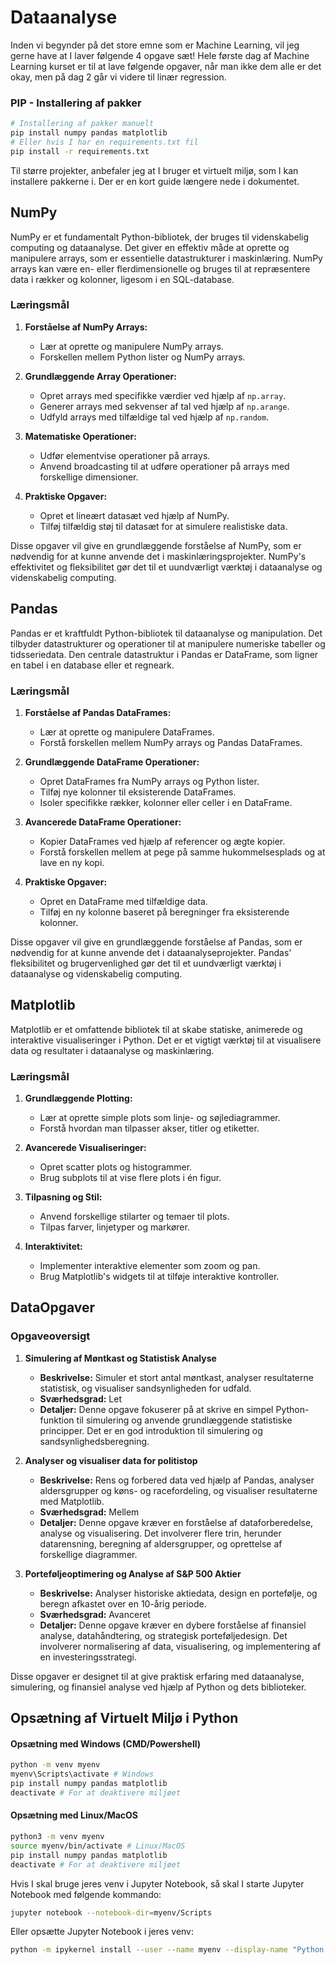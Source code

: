 # Dataanalyse

Inden vi begynder på det store emne som er Machine Learning, vil jeg gerne have at I laver følgende 4 opgave sæt! Hele første dag af Machine Learning kurset er til at lave følgende opgaver, når man ikke dem alle er det okay, men på dag 2 går vi videre til linær regression.

### PIP - Installering af pakker

```bash
# Installering af pakker manuelt
pip install numpy pandas matplotlib
# Eller hvis I har en requirements.txt fil
pip install -r requirements.txt
```

Til større projekter, anbefaler jeg at I bruger et virtuelt miljø, som I kan installere pakkerne i. Der er en kort guide længere nede i dokumentet.

## NumPy

NumPy er et fundamentalt Python-bibliotek, der bruges til videnskabelig computing og dataanalyse. Det giver en effektiv måde at oprette og manipulere arrays, som er essentielle datastrukturer i maskinlæring. NumPy arrays kan være en- eller flerdimensionelle og bruges til at repræsentere data i rækker og kolonner, ligesom i en SQL-database.

### Læringsmål

1. **Forståelse af NumPy Arrays:**

   - Lær at oprette og manipulere NumPy arrays.
   - Forskellen mellem Python lister og NumPy arrays.

2. **Grundlæggende Array Operationer:**

   - Opret arrays med specifikke værdier ved hjælp af `np.array`.
   - Generer arrays med sekvenser af tal ved hjælp af `np.arange`.
   - Udfyld arrays med tilfældige tal ved hjælp af `np.random`.

3. **Matematiske Operationer:**

   - Udfør elementvise operationer på arrays.
   - Anvend broadcasting til at udføre operationer på arrays med forskellige dimensioner.

4. **Praktiske Opgaver:**
   - Opret et lineært datasæt ved hjælp af NumPy.
   - Tilføj tilfældig støj til datasæt for at simulere realistiske data.

Disse opgaver vil give en grundlæggende forståelse af NumPy, som er nødvendig for at kunne anvende det i maskinlæringsprojekter. NumPy's effektivitet og fleksibilitet gør det til et uundværligt værktøj i dataanalyse og videnskabelig computing.

## Pandas

Pandas er et kraftfuldt Python-bibliotek til dataanalyse og manipulation. Det tilbyder datastrukturer og operationer til at manipulere numeriske tabeller og tidsseriedata. Den centrale datastruktur i Pandas er DataFrame, som ligner en tabel i en database eller et regneark.

### Læringsmål

1. **Forståelse af Pandas DataFrames:**

   - Lær at oprette og manipulere DataFrames.
   - Forstå forskellen mellem NumPy arrays og Pandas DataFrames.

2. **Grundlæggende DataFrame Operationer:**

   - Opret DataFrames fra NumPy arrays og Python lister.
   - Tilføj nye kolonner til eksisterende DataFrames.
   - Isoler specifikke rækker, kolonner eller celler i en DataFrame.

3. **Avancerede DataFrame Operationer:**

   - Kopier DataFrames ved hjælp af referencer og ægte kopier.
   - Forstå forskellen mellem at pege på samme hukommelsesplads og at lave en ny kopi.

4. **Praktiske Opgaver:**
   - Opret en DataFrame med tilfældige data.
   - Tilføj en ny kolonne baseret på beregninger fra eksisterende kolonner.

Disse opgaver vil give en grundlæggende forståelse af Pandas, som er nødvendig for at kunne anvende det i dataanalyseprojekter. Pandas' fleksibilitet og brugervenlighed gør det til et uundværligt værktøj i dataanalyse og videnskabelig computing.

## Matplotlib

Matplotlib er et omfattende bibliotek til at skabe statiske, animerede og interaktive visualiseringer i Python. Det er et vigtigt værktøj til at visualisere data og resultater i dataanalyse og maskinlæring.

### Læringsmål

1. **Grundlæggende Plotting:**

   - Lær at oprette simple plots som linje- og søjlediagrammer.
   - Forstå hvordan man tilpasser akser, titler og etiketter.

2. **Avancerede Visualiseringer:**

   - Opret scatter plots og histogrammer.
   - Brug subplots til at vise flere plots i én figur.

3. **Tilpasning og Stil:**

   - Anvend forskellige stilarter og temaer til plots.
   - Tilpas farver, linjetyper og markører.

4. **Interaktivitet:**
   - Implementer interaktive elementer som zoom og pan.
   - Brug Matplotlib's widgets til at tilføje interaktive kontroller.

## DataOpgaver

### Opgaveoversigt

1. **Simulering af Møntkast og Statistisk Analyse**

   - **Beskrivelse:** Simuler et stort antal møntkast, analyser resultaterne statistisk, og visualiser sandsynligheden for udfald.
   - **Sværhedsgrad:** Let
   - **Detaljer:** Denne opgave fokuserer på at skrive en simpel Python-funktion til simulering og anvende grundlæggende statistiske principper. Det er en god introduktion til simulering og sandsynlighedsberegning.

2. **Analyser og visualiser data for politistop**

   - **Beskrivelse:** Rens og forbered data ved hjælp af Pandas, analyser aldersgrupper og køns- og racefordeling, og visualiser resultaterne med Matplotlib.
   - **Sværhedsgrad:** Mellem
   - **Detaljer:** Denne opgave kræver en forståelse af dataforberedelse, analyse og visualisering. Det involverer flere trin, herunder datarensning, beregning af aldersgrupper, og oprettelse af forskellige diagrammer.

3. **Porteføljeoptimering og Analyse af S&P 500 Aktier**
   - **Beskrivelse:** Analyser historiske aktiedata, design en portefølje, og beregn afkastet over en 10-årig periode.
   - **Sværhedsgrad:** Avanceret
   - **Detaljer:** Denne opgave kræver en dybere forståelse af finansiel analyse, datahåndtering, og strategisk porteføljedesign. Det involverer normalisering af data, visualisering, og implementering af en investeringsstrategi.

Disse opgaver er designet til at give praktisk erfaring med dataanalyse, simulering, og finansiel analyse ved hjælp af Python og dets biblioteker.

## Opsætning af Virtuelt Miljø i Python

#### Opsætning med Windows (CMD/Powershell)

```bash
python -m venv myenv
myenv\Scripts\activate # Windows
pip install numpy pandas matplotlib
deactivate # For at deaktivere miljøet
```

#### Opsætning med Linux/MacOS

```bash
python3 -m venv myenv
source myenv/bin/activate # Linux/MacOS
pip install numpy pandas matplotlib
deactivate # For at deaktivere miljøet
```

Hvis I skal bruge jeres venv i Jupyter Notebook, så skal I starte Jupyter Notebook med følgende kommando:

```bash
jupyter notebook --notebook-dir=myenv/Scripts
```

Eller opsætte Jupyter Notebook i jeres venv:

```bash
python -m ipykernel install --user --name myenv --display-name "Python (myenv)"
```
